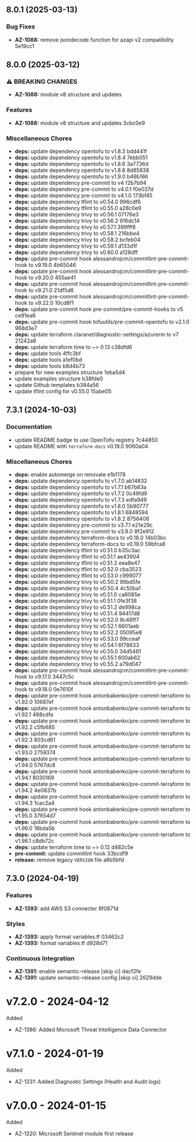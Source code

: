 ## 8.0.1 (2025-03-13)

### Bug Fixes

* **AZ-1088:** remove jsondecode function for azapi v2 compatibility 5e19cc1

## 8.0.0 (2025-03-12)

### ⚠ BREAKING CHANGES

* **AZ-1088:** module v8 structure and updates

### Features

* **AZ-1088:** module v8 structure and updates 3cbc0e9

### Miscellaneous Chores

* **deps:** update dependency opentofu to v1.8.3 bdd441f
* **deps:** update dependency opentofu to v1.8.4 7ebb051
* **deps:** update dependency opentofu to v1.8.6 3a7736d
* **deps:** update dependency opentofu to v1.8.8 8d85838
* **deps:** update dependency opentofu to v1.9.0 b46b166
* **deps:** update dependency pre-commit to v4 f2b7b94
* **deps:** update dependency pre-commit to v4.0.1 f0e037d
* **deps:** update dependency pre-commit to v4.1.0 173bf45
* **deps:** update dependency tflint to v0.54.0 996cdf6
* **deps:** update dependency tflint to v0.55.0 a28c0e9
* **deps:** update dependency trivy to v0.56.1 07176e3
* **deps:** update dependency trivy to v0.56.2 916dc14
* **deps:** update dependency trivy to v0.57.1 399fff8
* **deps:** update dependency trivy to v0.58.1 216bbe4
* **deps:** update dependency trivy to v0.58.2 bcfeb04
* **deps:** update dependency trivy to v0.59.1 d133d1f
* **deps:** update dependency trivy to v0.60.0 a128dff
* **deps:** update pre-commit hook alessandrojcm/commitlint-pre-commit-hook to v9.19.0 4b65046
* **deps:** update pre-commit hook alessandrojcm/commitlint-pre-commit-hook to v9.20.0 455ae41
* **deps:** update pre-commit hook alessandrojcm/commitlint-pre-commit-hook to v9.21.0 21df5d6
* **deps:** update pre-commit hook alessandrojcm/commitlint-pre-commit-hook to v9.22.0 10cd8f1
* **deps:** update pre-commit hook pre-commit/pre-commit-hooks to v5 ce91ea6
* **deps:** update pre-commit hook tofuutils/pre-commit-opentofu to v2.1.0 968d3e7
* **deps:** update terraform claranet/diagnostic-settings/azurerm to v7 21242a8
* **deps:** update terraform time to ~> 0.13 c38dfd6
* **deps:** update tools 4ffc3bf
* **deps:** update tools a1ef0bd
* **deps:** update tools b8d4b73
* prepare for new examples structure 1eba5d4
* update examples structure b38fde0
* update Github templates b384a56
* update tflint config for v0.55.0 15abe05

## 7.3.1 (2024-10-03)

### Documentation

* update README badge to use OpenTofu registry 7c44850
* update README with `terraform-docs` v0.19.0 9060a04

### Miscellaneous Chores

* **deps:** enable automerge on renovate e1b1178
* **deps:** update dependency opentofu to v1.7.0 ab14832
* **deps:** update dependency opentofu to v1.7.1 b67b63a
* **deps:** update dependency opentofu to v1.7.2 0c49fd9
* **deps:** update dependency opentofu to v1.7.3 edfa949
* **deps:** update dependency opentofu to v1.8.0 5b90777
* **deps:** update dependency opentofu to v1.8.1 6848594
* **deps:** update dependency opentofu to v1.8.2 8756408
* **deps:** update dependency pre-commit to v3.7.1 e21e29c
* **deps:** update dependency pre-commit to v3.8.0 8f2e912
* **deps:** update dependency terraform-docs to v0.18.0 14b03bc
* **deps:** update dependency terraform-docs to v0.19.0 59bfca8
* **deps:** update dependency tflint to v0.51.0 b35c3ac
* **deps:** update dependency tflint to v0.51.1 ae43904
* **deps:** update dependency tflint to v0.51.2 eea8e47
* **deps:** update dependency tflint to v0.52.0 cba3523
* **deps:** update dependency tflint to v0.53.0 c999077
* **deps:** update dependency trivy to v0.50.2 99bd5fe
* **deps:** update dependency trivy to v0.50.4 4c50ba1
* **deps:** update dependency trivy to v0.51.0 ca6085e
* **deps:** update dependency trivy to v0.51.1 0fe3f38
* **deps:** update dependency trivy to v0.51.2 de998ca
* **deps:** update dependency trivy to v0.51.4 94417d8
* **deps:** update dependency trivy to v0.52.0 9c46ff7
* **deps:** update dependency trivy to v0.52.1 6801aeb
* **deps:** update dependency trivy to v0.52.2 05095e8
* **deps:** update dependency trivy to v0.53.0 99cceaf
* **deps:** update dependency trivy to v0.54.1 6f78633
* **deps:** update dependency trivy to v0.55.0 34d5461
* **deps:** update dependency trivy to v0.55.1 600ab62
* **deps:** update dependency trivy to v0.55.2 a79d047
* **deps:** update pre-commit hook alessandrojcm/commitlint-pre-commit-hook to v9.17.0 3447c5c
* **deps:** update pre-commit hook alessandrojcm/commitlint-pre-commit-hook to v9.18.0 0e7610f
* **deps:** update pre-commit hook antonbabenko/pre-commit-terraform to v1.92.0 10687ef
* **deps:** update pre-commit hook antonbabenko/pre-commit-terraform to v1.92.1 488cdfa
* **deps:** update pre-commit hook antonbabenko/pre-commit-terraform to v1.92.2 c5fb685
* **deps:** update pre-commit hook antonbabenko/pre-commit-terraform to v1.92.3 803cd61
* **deps:** update pre-commit hook antonbabenko/pre-commit-terraform to v1.93.0 2759374
* **deps:** update pre-commit hook antonbabenko/pre-commit-terraform to v1.94.0 5767dc8
* **deps:** update pre-commit hook antonbabenko/pre-commit-terraform to v1.94.1 8030169
* **deps:** update pre-commit hook antonbabenko/pre-commit-terraform to v1.94.2 4e0837b
* **deps:** update pre-commit hook antonbabenko/pre-commit-terraform to v1.94.3 1cac2a4
* **deps:** update pre-commit hook antonbabenko/pre-commit-terraform to v1.95.0 37654d7
* **deps:** update pre-commit hook antonbabenko/pre-commit-terraform to v1.96.0 18bda5b
* **deps:** update pre-commit hook antonbabenko/pre-commit-terraform to v1.96.1 c8db72c
* **deps:** update terraform time to ~> 0.12 d482c5e
* **pre-commit:** update commitlint hook 33bcdf9
* **release:** remove legacy `VERSION` file a6b5bfd

## 7.3.0 (2024-04-19)


### Features

* **AZ-1393:** add AWS S3 connector 8f0871d


### Styles

* **AZ-1393:** apply format variables.tf 03462c2
* **AZ-1393:** format variables.tf d928d71


### Continuous Integration

* **AZ-1391:** enable semantic-release [skip ci] dacf2fe
* **AZ-1391:** update semantic-release config [skip ci] 2629dde

# v7.2.0 - 2024-04-12

Added
  * AZ-1386: Added Microsoft Threat Intelligence Data Connector

# v7.1.0 - 2024-01-19

Added
  * AZ-1331: Added Diagnostic Settings (Health and Audit logs)

# v7.0.0 - 2024-01-15

Added
  * AZ-1320: Microsoft Sentinel module first release
